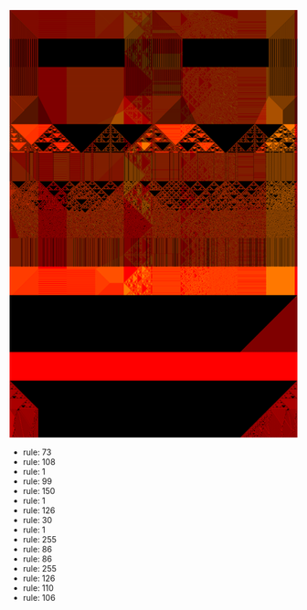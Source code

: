 ![photo](./output.png) 
 * rule: 73
* rule: 108
* rule: 1
* rule: 99
* rule: 150
* rule: 1
* rule: 126
* rule: 30
* rule: 1
* rule: 255
* rule: 86
* rule: 86
* rule: 255
* rule: 126
* rule: 110
* rule: 106
